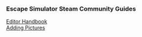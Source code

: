 


### Escape Simulator Steam Community Guides  

[Editor Handbook](https://steamcommunity.com/sharedfiles/filedetails/?id=2644956374)  
[Adding Pictures](https://steamcommunity.com/sharedfiles/filedetails/?id=2643992386&searchtext=textures)
